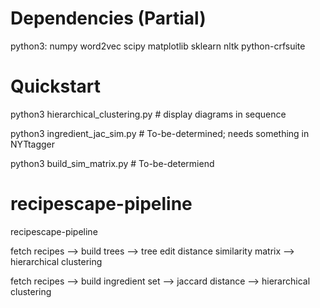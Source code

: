 # Dependencies (Partial)

python3: numpy word2vec scipy matplotlib sklearn nltk python-crfsuite

# Quickstart

python3 hierarchical_clustering.py # display diagrams in sequence

python3 ingredient_jac_sim.py # To-be-determined; needs something in NYTtagger

python3 build_sim_matrix.py # To-be-determiend

# recipescape-pipeline
recipescape-pipeline

fetch recipes --> build trees --> tree edit distance similarity matrix --> hierarchical clustering

fetch recipes --> build ingredient set --> jaccard distance --> hierarchical clustering
